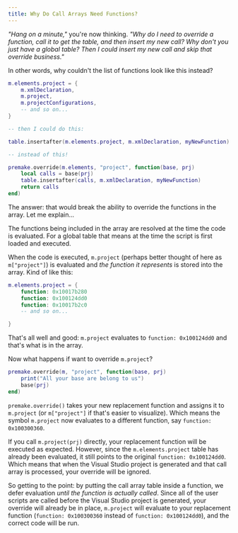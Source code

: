 ```yaml
---
title: Why Do Call Arrays Need Functions?
---
```


*"Hang on a minute,"* you're now thinking. *"Why do I need to override a function, call it to get the table, and then insert my new call? Why don't you just have a global table? Then I could insert my new call and skip that override business."*

In other words, why couldn't the list of functions look like this instead?

```lua
m.elements.project = {
	m.xmlDeclaration,
	m.project,
	m.projectConfigurations,
	-- and so on...
}

-- then I could do this:

table.insertafter(m.elements.project, m.xmlDeclaration, myNewFunction)

-- instead of this!

premake.override(m.elements, "project", function(base, prj)
	local calls = base(prj)
	table.insertafter(calls, m.xmlDeclaration, myNewFunction)
	return calls
end)
```

The answer: that would break the ability to override the functions in the array. Let me explain...

The functions being included in the array are resolved at the time the code is evaluated. For a global table that means at the time the script is first loaded and executed.

When the code is executed, `m.project` (perhaps better thought of here as `m["project"]`) is evaluated and *the function it represents* is stored into the array. Kind of like this:

```lua
m.elements.project = {
	function: 0x10017b280
	function: 0x100124dd0
	function: 0x10017b2c0
	-- and so on...

}
```

That's all well and good: `m.project` evaluates to `function: 0x100124dd0` and that's what is in the array.

Now what happens if want to override `m.project`?

```lua
premake.override(m, "project", function(base, prj)
	print("All your base are belong to us")
	base(prj)
end)
```

`premake.override()` takes your new replacement function and assigns it to `m.project` (or `m["project"]` if that's easier to visualize). Which means the symbol `m.project` now evaluates to a different function, say `function: 0x100300360`.

If you call `m.project(prj)` directly, your replacement function will be executed as expected. However, since the `m.elements.project` table has already been evaluated, it still points to the original `function: 0x100124dd0`. Which means that when the Visual Studio project is generated and that call array is processed, your override will be ignored.

So getting to the point: by putting the call array table inside a function, we defer evaluation *until the function is actually called*. Since all of the user scripts are called before the Visual Studio project is generated, your override will already be in place, `m.project` will evaluate to your replacement function (`function: 0x100300360` instead of `function: 0x100124dd0`), and the correct code will be run.

